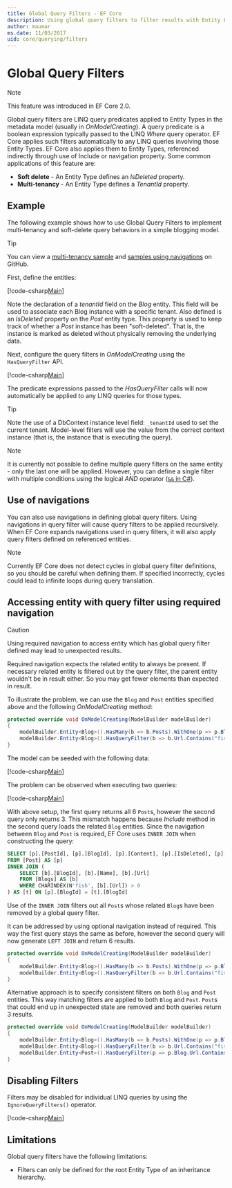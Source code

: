 ```yaml
---
title: Global Query Filters - EF Core
description: Using global query filters to filter results with Entity Framework Core
author: maumar
ms.date: 11/03/2017
uid: core/querying/filters
---
```

# Global Query Filters

> [!NOTE]
> This feature was introduced in EF Core 2.0.

Global query filters are LINQ query predicates applied to Entity Types in the metadata model (usually in *OnModelCreating*). A query predicate is a boolean expression typically passed to the LINQ *Where* query operator.  EF Core applies such filters automatically to any LINQ queries involving those Entity Types.  EF Core also applies them to Entity Types, referenced indirectly through use of Include or navigation property. Some common applications of this feature are:

* **Soft delete** - An Entity Type defines an *IsDeleted* property.
* **Multi-tenancy** - An Entity Type defines a *TenantId* property.

## Example

The following example shows how to use Global Query Filters to implement multi-tenancy and soft-delete query behaviors in a simple blogging model.

> [!TIP]
> You can view a [multi-tenancy sample](https://github.com/dotnet/EntityFramework.Docs/tree/master/samples/core/QueryFilters) and [samples using navigations](https://github.com/dotnet/EntityFramework.Docs/tree/master/samples/core/QueryFiltersNavigations) on GitHub.

First, define the entities:

[!code-csharp[Main](../../../samples/core/QueryFilters/Program.cs#Entities)]

Note the declaration of a _tenantId_ field on the _Blog_ entity. This field will be used to associate each Blog instance with a specific tenant. Also defined is an _IsDeleted_ property on the _Post_ entity type. This property is used to keep track of whether a _Post_ instance has been "soft-deleted". That is, the instance is marked as deleted without physically removing the underlying data.

Next, configure the query filters in _OnModelCreating_ using the `HasQueryFilter` API.

[!code-csharp[Main](../../../samples/core/QueryFilters/Program.cs#Configuration)]

The predicate expressions passed to the _HasQueryFilter_ calls will now automatically be applied to any LINQ queries for those types.

> [!TIP]
> Note the use of a DbContext instance level field: `_tenantId` used to set the current tenant. Model-level filters will use the value from the correct context instance (that is, the instance that is executing the query).

> [!NOTE]
> It is currently not possible to define multiple query filters on the same entity - only the last one will be applied. However, you can define a single filter with multiple conditions using the logical _AND_ operator ([`&&` in C#](/dotnet/csharp/language-reference/operators/boolean-logical-operators#conditional-logical-and-operator-)).

## Use of navigations

You can also use navigations in defining global query filters. Using navigations in query filter will cause query filters to be applied recursively. When EF Core expands navigations used in query filters, it will also apply query filters defined on referenced entities.

> [!NOTE]
> Currently EF Core does not detect cycles in global query filter definitions, so you should be careful when defining them. If specified incorrectly, cycles could lead to infinite loops during query translation.

## Accessing entity with query filter using required navigation

> [!CAUTION]
> Using required navigation to access entity which has global query filter defined may lead to unexpected results.

Required navigation expects the related entity to always be present. If necessary related entity is filtered out by the query filter, the parent entity wouldn't be in result either. So you may get fewer elements than expected in result.

To illustrate the problem, we can use the `Blog` and `Post` entities specified above and the following _OnModelCreating_ method:

```csharp
protected override void OnModelCreating(ModelBuilder modelBuilder)
{
    modelBuilder.Entity<Blog>().HasMany(b => b.Posts).WithOne(p => p.Blog).IsRequired();
    modelBuilder.Entity<Blog>().HasQueryFilter(b => b.Url.Contains("fish"));
}
```

The model can be seeded with the following data:

[!code-csharp[Main](../../../samples/core/QueryFiltersNavigations/Program.cs#SeedData)]

The problem can be observed when executing two queries:

[!code-csharp[Main](../../../samples/core/QueryFiltersNavigations/Program.cs#Queries)]

With above setup, the first query returns all 6 `Post`s, however the second query only returns 3. This mismatch happens because _Include_ method in the second query loads the related `Blog` entities. Since the navigation between `Blog` and `Post` is required, EF Core uses `INNER JOIN` when constructing the query:

```SQL
SELECT [p].[PostId], [p].[BlogId], [p].[Content], [p].[IsDeleted], [p].[Title], [t].[BlogId], [t].[Name], [t].[Url]
FROM [Post] AS [p]
INNER JOIN (
    SELECT [b].[BlogId], [b].[Name], [b].[Url]
    FROM [Blogs] AS [b]
    WHERE CHARINDEX(N'fish', [b].[Url]) > 0
) AS [t] ON [p].[BlogId] = [t].[BlogId]
```

Use of the `INNER JOIN` filters out all `Post`s whose related `Blog`s have been removed by a global query filter.

It can be addressed by using optional navigation instead of required.
This way the first query stays the same as before, however the second query will now generate `LEFT JOIN` and return 6 results.

```csharp
protected override void OnModelCreating(ModelBuilder modelBuilder)
{
    modelBuilder.Entity<Blog>().HasMany(b => b.Posts).WithOne(p => p.Blog).IsRequired(false);
    modelBuilder.Entity<Blog>().HasQueryFilter(b => b.Url.Contains("fish"));
}
```

Alternative approach is to specify consistent filters on both `Blog` and `Post` entities.
This way matching filters are applied to both `Blog` and `Post`. `Post`s that could end up in unexpected state are removed and both queries return 3 results.

```csharp
protected override void OnModelCreating(ModelBuilder modelBuilder)
{
    modelBuilder.Entity<Blog>().HasMany(b => b.Posts).WithOne(p => p.Blog).IsRequired();
    modelBuilder.Entity<Blog>().HasQueryFilter(b => b.Url.Contains("fish"));
    modelBuilder.Entity<Post>().HasQueryFilter(p => p.Blog.Url.Contains("fish"));
}
```

## Disabling Filters

Filters may be disabled for individual LINQ queries by using the `IgnoreQueryFilters()` operator.

[!code-csharp[Main](../../../samples/core/QueryFilters/Program.cs#IgnoreFilters)]

## Limitations

Global query filters have the following limitations:

* Filters can only be defined for the root Entity Type of an inheritance hierarchy.
